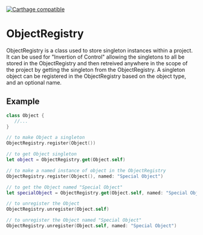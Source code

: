 [![Carthage compatible](https://img.shields.io/badge/Carthage-compatible-4BC51D.svg?style=flat)](https://github.com/Carthage/Carthage)

# ObjectRegistry

 ObjectRegistry is a class used to store singleton instances within a project.
 It can be used for "Invertion of Control" allowing the singletons to all be stored in
 the ObjectRegistry and then retreived anywhere in the scope of the project by
 getting the singleton from the ObjectRegistry.  A singleton object can be registered in the
 ObjectRegistry based on the object type, and an optional name.
 
 ## Example
 
 ```swift
class Object {
    //...
}

// to make Object a singleton
ObjectRegistry.register(Object())

// to get Object singleton
let object = ObjectRegistry.get(Object.self)

// to make a named instance of object in the ObjectRegistry
ObjectRegistry.register(Object(), named: "Special Object")

// to get the Object named "Special Object"
let specialObject = ObjectRegistry.get(Object.self, named: "Special Object")

// to unregister the Object
ObjectRegistry.unregister(Object.self)

// to unregister the Object named "Special Object"
ObjectRegistry.unregister(Object.self, named: "Special Object")
```
